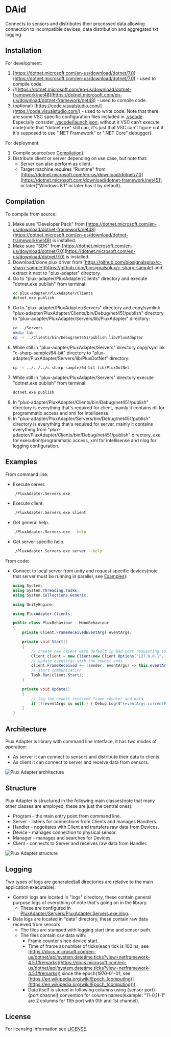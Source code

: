 # DAid

Connects to sensors and distributes their processed data allowing connection to incompatible devices, data distribution and aggregated txt logging.

## Installation

For development:
1. [https://dotnet.microsoft.com/en-us/download/dotnet/7.0](https://dotnet.microsoft.com/en-us/download/dotnet/7.0) - used to compile code.
1. //[https://dotnet.microsoft.com/en-us/download/dotnet-framework/net48](https://dotnet.microsoft.com/en-us/download/dotnet-framework/net48) - used to compile code.
1. (optional) [https://code.visualstudio.com/](https://code.visualstudio.com/) - used to write code. Note that there are some VSC specific configuration files included in [.vscode](./.vscode). Especially consider [.vscode/launch.json](./.vscode/launch.json), without it VSC can't execute code(note that "dotnet.exe" still can, it's just that VSC can't figure out if it's supposed to use ".NET Framework" or ".NET Core" debugger).

For deployment:
1. Compile source(see [Compilation](#Compilation)).
1. Distribute client or server depending on use case, but note that:
    * Server can also perform as client.
    * Target machine requires "Runtime" from [https://dotnet.microsoft.com/en-us/download/dotnet/7.0](https://dotnet.microsoft.com/download/dotnet-framework/net451) or later("Windows 8.1" or later has it by default).

## Compilation

To compile from source:
1. Make sure "Developer Pack" from [https://dotnet.microsoft.com/en-us/download/dotnet-framework/net48](https://dotnet.microsoft.com/en-us/download/dotnet-framework/net48) is installed.
1. Make sure "SDK" from [https://dotnet.microsoft.com/en-us/download/dotnet/7.0](https://dotnet.microsoft.com/en-us/download/dotnet/7.0) is installed.
1. Download/clone plux driver from [https://github.com/biosignalsplux/c-sharp-sample](https://github.com/biosignalsplux/c-sharp-sample) and extract it next to "plux-adapter" directory.
1. Go to "plux-adapter/PluxAdapter/Clients" directory and execute "dotnet.exe publish" from terminal:
    ```bash
    cd plux-adapter/PluxAdapter/Clients
    dotnet.exe publish
    ```
1. Go to "plux-adapter/PluxAdapter/Servers" directory and copy/symlink "plux-adapter/PluxAdapter/Clients/bin/Debug/net451/publish" directory to "plux-adapter/PluxAdapter/Servers/lib/PluxAdapter" directory:
    ```bash
    cd ../Servers
    mkdir lib
    cp -r ../Clients/bin/Debug/net451/publish lib/PluxAdapter
    ```
1. While still in "plux-adapter/PluxAdapter/Servers" directory copy/symlink "c-sharp-sample/64-bit" directory to "plux-adapter/PluxAdapter/Servers/lib/PluxDotNet" directory:
    ```bash
    cp -r ../../../c-sharp-sample/64-bit lib/PluxDotNet
    ```
1. While still in "plux-adapter/PluxAdapter/Servers" directory  execute "dotnet.exe publish" from terminal:
    ```bash
    dotnet.exe publish
    ```
1. In "plux-adapter/PluxAdapter/Clients/bin/Debug/net451/publish" directory is everything that's required for client, mainly it contains dll for programmatic access and xml for intellisense.
1. In "plux-adapter/PluxAdapter/Servers/bin/Debug/net451/publish" directory is everything that's required for server, mainly it contains everything from "plux-adapter/PluxAdapter/Clients/bin/Debug/net451/publish" directory, exe for execution/programmatic access, xml for intellisense and nlog for logging configuration.

## Examples

From command line:
* Execute server.
    ```bash
    ./PluxAdapter.Servers.exe
    ```
* Execute client.
    ```bash
    ./PluxAdapter.Servers.exe client
    ```
* Get general help.
    ```bash
    ./PluxAdapter.Servers.exe --help
    ```
* Get server specific help.
    ```bash
    ./PluxAdapter.Servers.exe server --help
    ```

From code:
* Connect to local server from unity and request specific devices(note that server must be running in parallel, see [Examples](#Examples)):
    ```c#
    using System;
    using System.Threading.Tasks;
    using System.Collections.Generic;

    using UnityEngine;

    using PluxAdapter.Clients;

    public class PluxBehaviour : MonoBehaviour
    {
        private Client.FrameReceivedEventArgs eventArgs;

        private void Start()
        {
            // create new client with default ip and port requesting specific devices
            Client client = new Client(new Client.Options("127.0.0.1", 24242, new List<string> { "BTH00:07:80:46:F0:31", "BTH00:07:80:4D:2D:77" }));
            // update eventArgs with the newest ones
            client.FrameReceived += (sender, eventArgs) => this.eventArgs = eventArgs;
            // start communication
            Task.Run(client.Start);
        }

        private void Update()
        {
            // log the newest received frame counter and data
            if (!(eventArgs is null)) { Debug.Log($"{eventArgs.currentFrame} - {String.Join(", ", eventArgs.data)}"); }
        }
    }
    ```

## Architecture

Plux Adapter is library with command line interface, it has two modes of operation:
* As server it can connect to sensors and distribute their data to clients.
* As client it can connect to server and receive data from sensors.

![Plux Adapter architecture](./Documentation/Images/Architecture.png)

## Structure

Plux Adapter is structured in the following main classes(note that many other classes are employed, these are just the central ones):
* Program - the main entry point from command line.
* Server - listens for connections from Clients and manages Handlers.
* Handler - negotiates with Client and transfers raw data from Devices.
* Device - manages connection to physical sensor.
* Manager - manages and searches for Devices.
* Client - connects to Server and receives raw data from Handler.

![Plux Adapter structure](./Documentation/Images/Structure.png)

## Logging

Two types of logs are generated(all directories are relative to the main application executable):
* Control logs are located in "logs" directory, these contain general purpose logs of everything of note that's going on in the library.
    * These are configured in [PluxAdapter/Servers/PluxAdapter.Servers.exe.nlog](./PluxAdapter/Servers/PluxAdapter.Servers.exe.nlog).
* Data logs are located in "data" directory, these contain raw data received from sensors.
    * The files are stamped with logging start time and sensor path.
    * The files contain csv data with:
        * Frame counter since device start.
        * Time of frame as number of ticks(each tick is 100 ns, see [https://docs.microsoft.com/en-us/dotnet/api/system.datetime.ticks?view=netframework-4.5.1#remarks](https://docs.microsoft.com/en-us/dotnet/api/system.datetime.ticks?view=netframework-4.5.1#remarks)) since the epoch(1970-01-01, see [https://en.wikipedia.org/wiki/Epoch_(computing)](https://en.wikipedia.org/wiki/Epoch_(computing))).
        * Data itself is stored in following columns using {sensor port}-{port channel} convention for column names(example: "11-0,11-1" are 2 columns for 11th port with 0th and 1st channel).

## License

For licensing information see [LICENSE](./LICENSE.md).

